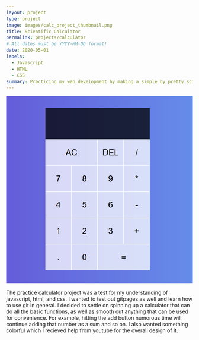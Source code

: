 ```yaml
---
layout: project
type: project
image: images/calc_project_thumbnail.png
title: Scientific Calculator
permalink: projects/calculator
# All dates must be YYYY-MM-DD format!
date: 2020-05-01
labels:
  - Javascript
  - HTML
  - CSS
summary: Practicing my web development by making a simple by pretty scientific calculator, fully functioning.
---
```


<img class="ui centered square image" src="../images/calc_project_thumbnail.png">

The practice calculator project was a test for my understanding of javascript, html, and css. I wanted to test out gitpages as well and learn how to use git in general. I decided to settle on spinning up a calculator that can do all the basic functions, as well as smooth out anything that can be used for convenience. For example, hitting the add button numorous time will continue adding that number as a sum and so on. I also wanted something colorful which I recieved help from youtube for the overall design of it.


